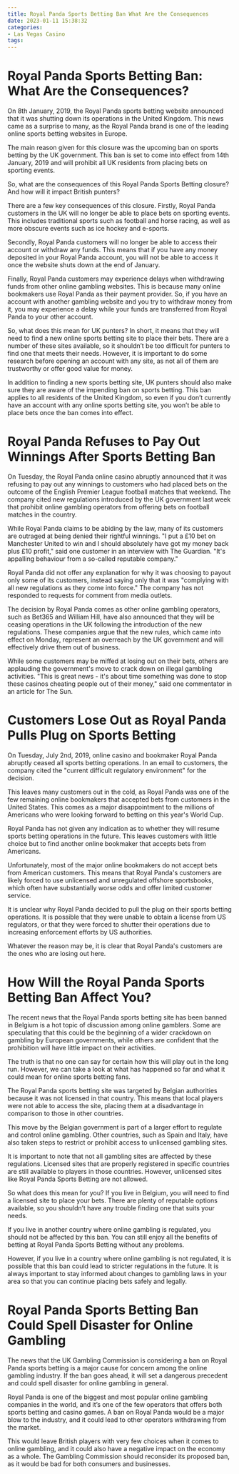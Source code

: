```yaml
---
title: Royal Panda Sports Betting Ban What Are the Consequences
date: 2023-01-11 15:38:32
categories:
- Las Vegas Casino
tags:
---
```



#  Royal Panda Sports Betting Ban: What Are the Consequences?

On 8th January, 2019, the Royal Panda sports betting website announced that it was shutting down its operations in the United Kingdom. This news came as a surprise to many, as the Royal Panda brand is one of the leading online sports betting websites in Europe.

The main reason given for this closure was the upcoming ban on sports betting by the UK government. This ban is set to come into effect from 14th January, 2019 and will prohibit all UK residents from placing bets on sporting events.

So, what are the consequences of this Royal Panda Sports Betting closure? And how will it impact British punters?

There are a few key consequences of this closure. Firstly, Royal Panda customers in the UK will no longer be able to place bets on sporting events. This includes traditional sports such as football and horse racing, as well as more obscure events such as ice hockey and e-sports.

Secondly, Royal Panda customers will no longer be able to access their account or withdraw any funds. This means that if you have any money deposited in your Royal Panda account, you will not be able to access it once the website shuts down at the end of January.

Finally, Royal Panda customers may experience delays when withdrawing funds from other online gambling websites. This is because many online bookmakers use Royal Panda as their payment provider. So, if you have an account with another gambling website and you try to withdraw money from it, you may experience a delay while your funds are transferred from Royal Panda to your other account.

So, what does this mean for UK punters? In short, it means that they will need to find a new online sports betting site to place their bets. There are a number of these sites available, so it shouldn’t be too difficult for punters to find one that meets their needs. However, it is important to do some research before opening an account with any site, as not all of them are trustworthy or offer good value for money.

In addition to finding a new sports betting site, UK punters should also make sure they are aware of the impending ban on sports betting. This ban applies to all residents of the United Kingdom, so even if you don’t currently have an account with any online sports betting site, you won’t be able to place bets once the ban comes into effect.

#  Royal Panda Refuses to Pay Out Winnings After Sports Betting Ban

On Tuesday, the Royal Panda online casino abruptly announced that it was refusing to pay out any winnings to customers who had placed bets on the outcome of the English Premier League football matches that weekend. The company cited new regulations introduced by the UK government last week that prohibit online gambling operators from offering bets on football matches in the country.

While Royal Panda claims to be abiding by the law, many of its customers are outraged at being denied their rightful winnings. "I put a £10 bet on Manchester United to win and I should absolutely have got my money back plus £10 profit," said one customer in an interview with The Guardian. "It's appalling behaviour from a so-called reputable company."

Royal Panda did not offer any explanation for why it was choosing to payout only some of its customers, instead saying only that it was "complying with all new regulations as they come into force." The company has not responded to requests for comment from media outlets.

The decision by Royal Panda comes as other online gambling operators, such as Bet365 and William Hill, have also announced that they will be ceasing operations in the UK following the introduction of the new regulations. These companies argue that the new rules, which came into effect on Monday, represent an overreach by the UK government and will effectively drive them out of business.

While some customers may be miffed at losing out on their bets, others are applauding the government's move to crack down on illegal gambling activities. "This is great news - it's about time something was done to stop these casinos cheating people out of their money," said one commentator in an article for The Sun.

#  Customers Lose Out as Royal Panda Pulls Plug on Sports Betting

On Tuesday, July 2nd, 2019, online casino and bookmaker Royal Panda abruptly ceased all sports betting operations. In an email to customers, the company cited the "current difficult regulatory environment" for the decision.

This leaves many customers out in the cold, as Royal Panda was one of the few remaining online bookmakers that accepted bets from customers in the United States. This comes as a major disappointment to the millions of Americans who were looking forward to betting on this year's World Cup.

Royal Panda has not given any indication as to whether they will resume sports betting operations in the future. This leaves customers with little choice but to find another online bookmaker that accepts bets from Americans.

Unfortunately, most of the major online bookmakers do not accept bets from American customers. This means that Royal Panda's customers are likely forced to use unlicensed and unregulated offshore sportsbooks, which often have substantially worse odds and offer limited customer service.

It is unclear why Royal Panda decided to pull the plug on their sports betting operations. It is possible that they were unable to obtain a license from US regulators, or that they were forced to shutter their operations due to increasing enforcement efforts by US authorities.

Whatever the reason may be, it is clear that Royal Panda's customers are the ones who are losing out here.

#  How Will the Royal Panda Sports Betting Ban Affect You?

The recent news that the Royal Panda sports betting site has been banned in Belgium is a hot topic of discussion among online gamblers. Some are speculating that this could be the beginning of a wider crackdown on gambling by European governments, while others are confident that the prohibition will have little impact on their activities.

The truth is that no one can say for certain how this will play out in the long run. However, we can take a look at what has happened so far and what it could mean for online sports betting fans.

The Royal Panda sports betting site was targeted by Belgian authorities because it was not licensed in that country. This means that local players were not able to access the site, placing them at a disadvantage in comparison to those in other countries.

This move by the Belgian government is part of a larger effort to regulate and control online gambling. Other countries, such as Spain and Italy, have also taken steps to restrict or prohibit access to unlicensed gambling sites.

It is important to note that not all gambling sites are affected by these regulations. Licensed sites that are properly registered in specific countries are still available to players in those countries. However, unlicensed sites like Royal Panda Sports Betting are not allowed.

So what does this mean for you? If you live in Belgium, you will need to find a licensed site to place your bets. There are plenty of reputable options available, so you shouldn’t have any trouble finding one that suits your needs.

If you live in another country where online gambling is regulated, you should not be affected by this ban. You can still enjoy all the benefits of betting at Royal Panda Sports Betting without any problems.

However, if you live in a country where online gambling is not regulated, it is possible that this ban could lead to stricter regulations in the future. It is always important to stay informed about changes to gambling laws in your area so that you can continue placing bets safely and legally.

#  Royal Panda Sports Betting Ban Could Spell Disaster for Online Gambling

The news that the UK Gambling Commission is considering a ban on Royal Panda sports betting is a major cause for concern among the online gambling industry. If the ban goes ahead, it will set a dangerous precedent and could spell disaster for online gambling in general.

Royal Panda is one of the biggest and most popular online gambling companies in the world, and it’s one of the few operators that offers both sports betting and casino games. A ban on Royal Panda would be a major blow to the industry, and it could lead to other operators withdrawing from the market.

This would leave British players with very few choices when it comes to online gambling, and it could also have a negative impact on the economy as a whole. The Gambling Commission should reconsider its proposed ban, as it would be bad for both consumers and businesses.